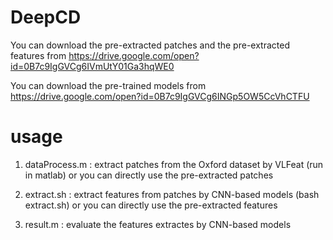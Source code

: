 # DeepCD

  You can download the pre-extracted patches and the pre-extracted features from https://drive.google.com/open?id=0B7c9IgGVCg6IVmUtY01Ga3hqWE0
  
  You can download the pre-trained models from https://drive.google.com/open?id=0B7c9IgGVCg6INGp5OW5CcVhCTFU

# usage

  1. dataProcess.m : extract patches from the Oxford dataset by VLFeat (run in matlab)
    or you can directly use the pre-extracted patches
    
  2. extract.sh : extract features from patches by CNN-based models (bash extract.sh)
    or you can directly use the pre-extracted features
    
  3. result.m : evaluate the features extractes by CNN-based models
